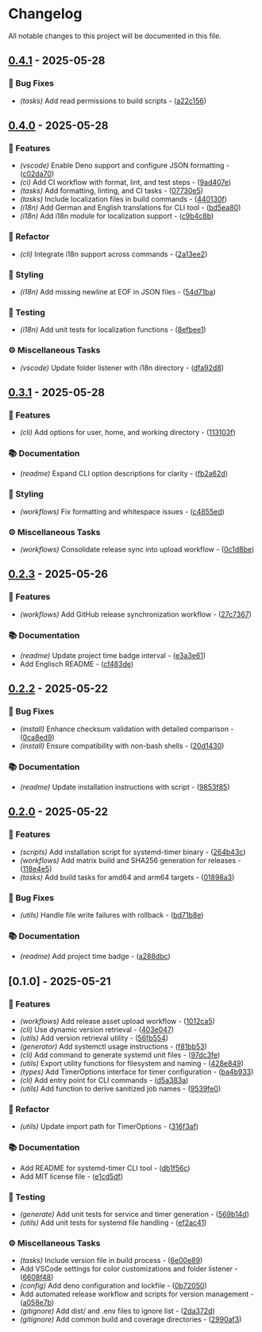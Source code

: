 # Changelog

All notable changes to this project will be documented in this file.

## [0.4.1](https://git.0xmax42.io/maxp/systemd-timer/compare/v0.4.0..v0.4.1) - 2025-05-28

### 🐛 Bug Fixes

- *(tasks)* Add read permissions to build scripts - ([a22c156](https://git.0xmax42.io/maxp/systemd-timer/commit/a22c156dd3d2cf4a24f0eed699f7dfabfae3837a))

## [0.4.0](https://git.0xmax42.io/maxp/systemd-timer/compare/v0.3.1..v0.4.0) - 2025-05-28

### 🚀 Features

- *(vscode)* Enable Deno support and configure JSON formatting - ([c02da70](https://git.0xmax42.io/maxp/systemd-timer/commit/c02da709028e1fbb175d5091fbd9d3ed2940cdcd))
- *(ci)* Add CI workflow with format, lint, and test steps - ([9ad407e](https://git.0xmax42.io/maxp/systemd-timer/commit/9ad407e531270445d9657402fa3e826a7dabd880))
- *(tasks)* Add formatting, linting, and CI tasks - ([07730e5](https://git.0xmax42.io/maxp/systemd-timer/commit/07730e576180be3f6a16b0fda6c6554a86844eee))
- *(tasks)* Include localization files in build commands - ([440130f](https://git.0xmax42.io/maxp/systemd-timer/commit/440130f782b1fc51053164410ead29397b867892))
- *(i18n)* Add German and English translations for CLI tool - ([bd5ea80](https://git.0xmax42.io/maxp/systemd-timer/commit/bd5ea80aff5092118920ea897af6c3f5f9fb2a3b))
- *(i18n)* Add i18n module for localization support - ([c9b4c8b](https://git.0xmax42.io/maxp/systemd-timer/commit/c9b4c8bd71029976fe900b40a2297b52200a216b))

### 🚜 Refactor

- *(cli)* Integrate i18n support across commands - ([2a13ee2](https://git.0xmax42.io/maxp/systemd-timer/commit/2a13ee2539d96d161a9ee398629fa79822d856f2))

### 🎨 Styling

- *(i18n)* Add missing newline at EOF in JSON files - ([54d71ba](https://git.0xmax42.io/maxp/systemd-timer/commit/54d71ba3f00ced25313036d9f10f6fb01feba52a))

### 🧪 Testing

- *(i18n)* Add unit tests for localization functions - ([8efbee1](https://git.0xmax42.io/maxp/systemd-timer/commit/8efbee1ba9b4fc564f5a32fcbc101ff256c5555b))

### ⚙️ Miscellaneous Tasks

- *(vscode)* Update folder listener with i18n directory - ([dfa92d8](https://git.0xmax42.io/maxp/systemd-timer/commit/dfa92d80694b5b104c26e131d1ee7c5cf69ad94c))

## [0.3.1](https://git.0xmax42.io/maxp/systemd-timer/compare/v0.2.3..v0.3.1) - 2025-05-28

### 🚀 Features

- *(cli)* Add options for user, home, and working directory - ([113103f](https://git.0xmax42.io/maxp/systemd-timer/commit/113103f368ead3014165cc708f016a04749f59be))

### 📚 Documentation

- *(readme)* Expand CLI option descriptions for clarity - ([fb2a62d](https://git.0xmax42.io/maxp/systemd-timer/commit/fb2a62d984615caa4035fd5c1e8e64d245499e47))

### 🎨 Styling

- *(workflows)* Fix formatting and whitespace issues - ([c4855ed](https://git.0xmax42.io/maxp/systemd-timer/commit/c4855ed3fbc0ada208690f90932710983daef392))

### ⚙️ Miscellaneous Tasks

- *(workflows)* Consolidate release sync into upload workflow - ([0c1d8be](https://git.0xmax42.io/maxp/systemd-timer/commit/0c1d8be79f0cc331db9029beb46384659f465f6e))

## [0.2.3](https://git.0xmax42.io/maxp/systemd-timer/compare/v0.2.2..v0.2.3) - 2025-05-26

### 🚀 Features

- *(workflows)* Add GitHub release synchronization workflow - ([27c7367](https://git.0xmax42.io/maxp/systemd-timer/commit/27c7367ef1799428cc5a491b25036f77b65758af))

### 📚 Documentation

- *(readme)* Update project time badge interval - ([e3a3e61](https://git.0xmax42.io/maxp/systemd-timer/commit/e3a3e61bce0e62c2397bbc5bde3eff81b915c94a))
- Add Englisch README - ([cf483de](https://git.0xmax42.io/maxp/systemd-timer/commit/cf483de06b555599052b1d9f97ee98e9233e5a86))

## [0.2.2](https://git.0xmax42.io/maxp/systemd-timer/compare/v0.2.0..v0.2.2) - 2025-05-22

### 🐛 Bug Fixes

- *(install)* Enhance checksum validation with detailed comparison - ([0ca8ed9](https://git.0xmax42.io/maxp/systemd-timer/commit/0ca8ed94ccc4b9fe4ccac331957f01f852999094))
- *(install)* Ensure compatibility with non-bash shells - ([20d1430](https://git.0xmax42.io/maxp/systemd-timer/commit/20d143035ec6893f680b68dc4a2f6319ca7a5b81))

### 📚 Documentation

- *(readme)* Update installation instructions with script - ([9853f85](https://git.0xmax42.io/maxp/systemd-timer/commit/9853f854c991d87b12cd4fb5e19fce55e7246024))

## [0.2.0](https://git.0xmax42.io/maxp/systemd-timer/compare/v0.1.0..v0.2.0) - 2025-05-22

### 🚀 Features

- *(scripts)* Add installation script for systemd-timer binary - ([264b43c](https://git.0xmax42.io/maxp/systemd-timer/commit/264b43c9a667d344e27cca4ac2f17d7a4a25bffc))
- *(workflows)* Add matrix build and SHA256 generation for releases - ([118e4e5](https://git.0xmax42.io/maxp/systemd-timer/commit/118e4e5a867a42c0d79efcc3b2a4db188affedec))
- *(tasks)* Add build tasks for amd64 and arm64 targets - ([01898a3](https://git.0xmax42.io/maxp/systemd-timer/commit/01898a3a8e094dfbbf981ab6f1cf38d52f60ef5d))

### 🐛 Bug Fixes

- *(utils)* Handle file write failures with rollback - ([bd71b8e](https://git.0xmax42.io/maxp/systemd-timer/commit/bd71b8ee14a1856f1adaaaea198c8467b1a00d24))

### 📚 Documentation

- *(readme)* Add project time badge - ([a288dbc](https://git.0xmax42.io/maxp/systemd-timer/commit/a288dbc140fefbc46745f70cdcd71148802fdabf))

## [0.1.0] - 2025-05-21

### 🚀 Features

- *(workflows)* Add release asset upload workflow - ([1012ca5](https://git.0xmax42.io/maxp/systemd-timer/commit/1012ca53781c36131a8b7aa43a9134f7b8565599))
- *(cli)* Use dynamic version retrieval - ([403e047](https://git.0xmax42.io/maxp/systemd-timer/commit/403e047c0c376229244a5605d5c52eb1699acd4a))
- *(utils)* Add version retrieval utility - ([56fb554](https://git.0xmax42.io/maxp/systemd-timer/commit/56fb554f132a53d74b2e9a1a02cc973c5420e73c))
- *(generator)* Add systemctl usage instructions - ([f81bb53](https://git.0xmax42.io/maxp/systemd-timer/commit/f81bb533536810fc34656d572369b94ab669a181))
- *(cli)* Add command to generate systemd unit files - ([97dc3fe](https://git.0xmax42.io/maxp/systemd-timer/commit/97dc3fe23acf2c35053aced7b34918bab7778c35))
- *(utils)* Export utility functions for filesystem and naming - ([428e849](https://git.0xmax42.io/maxp/systemd-timer/commit/428e84927f8a9a379fa014ea763dd61115be34d6))
- *(types)* Add TimerOptions interface for timer configuration - ([ba4b933](https://git.0xmax42.io/maxp/systemd-timer/commit/ba4b933f78c48a52b1c199fe28dc82d7ebabd7fe))
- *(cli)* Add entry point for CLI commands - ([d5a383a](https://git.0xmax42.io/maxp/systemd-timer/commit/d5a383a62c965b60de7429ac1cb89f02639935f6))
- *(utils)* Add function to derive sanitized job names - ([9539fe0](https://git.0xmax42.io/maxp/systemd-timer/commit/9539fe053245e9fea10ceda0e46fe61e9de80797))

### 🚜 Refactor

- *(utils)* Update import path for TimerOptions - ([316f3af](https://git.0xmax42.io/maxp/systemd-timer/commit/316f3af04ef7fe4c08963cfe3ad7780ed3bc262c))

### 📚 Documentation

- Add README for systemd-timer CLI tool - ([db1f56c](https://git.0xmax42.io/maxp/systemd-timer/commit/db1f56c539309b8a02adff114d765c725ac5ff8a))
- Add MIT license file - ([e1cd5df](https://git.0xmax42.io/maxp/systemd-timer/commit/e1cd5dfd353c7cd7ca770daae5fc40405e461d1d))

### 🧪 Testing

- *(generate)* Add unit tests for service and timer generation - ([569b14d](https://git.0xmax42.io/maxp/systemd-timer/commit/569b14d57432589107a0f33e52881b605c5f79f9))
- *(utils)* Add unit tests for systemd file handling - ([ef2ac41](https://git.0xmax42.io/maxp/systemd-timer/commit/ef2ac416d92f59efe3390317af46e943549adc47))

### ⚙️ Miscellaneous Tasks

- *(tasks)* Include version file in build process - ([6e00e89](https://git.0xmax42.io/maxp/systemd-timer/commit/6e00e89bb086672b9c3276ffeebcb1ded28c836f))
- Add VSCode settings for color customizations and folder listener - ([6608f48](https://git.0xmax42.io/maxp/systemd-timer/commit/6608f488405adefc7993f47a137a824e5de62154))
- *(config)* Add deno configuration and lockfile - ([0b72050](https://git.0xmax42.io/maxp/systemd-timer/commit/0b720500e0fe34db087b3277c38fa6bb07875e80))
- Add automated release workflow and scripts for version management - ([a058e7b](https://git.0xmax42.io/maxp/systemd-timer/commit/a058e7b6838d41a98f3269db9a9d1e31f752121f))
- *(gitignore)* Add dist/ and .env files to ignore list - ([2da372d](https://git.0xmax42.io/maxp/systemd-timer/commit/2da372d20dd0e023feb7e2da391dd0971da6a73d))
- *(gitignore)* Add common build and coverage directories - ([2990af3](https://git.0xmax42.io/maxp/systemd-timer/commit/2990af3628b036c1d61daaf3d8efd3d2f0d4b761))


